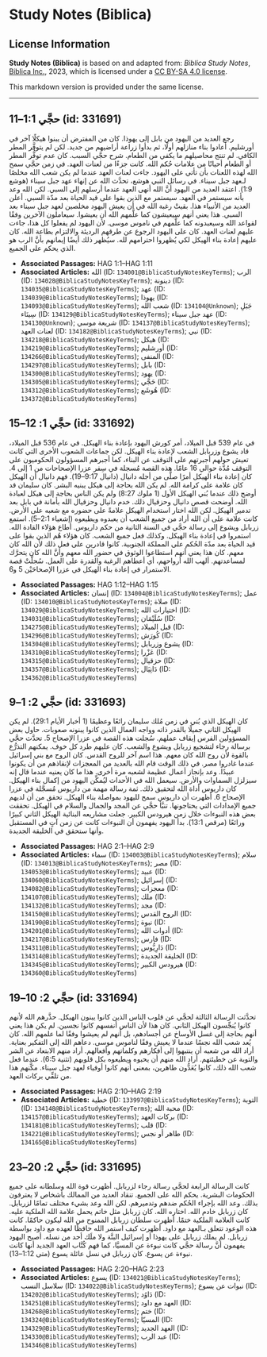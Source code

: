 # Study Notes (Biblica)

## License Information

**Study Notes (Biblica)** is based on and adapted from: _Biblica Study Notes_, [Biblica Inc.](https://www.biblica.com/), 2023, which is licensed under a [CC BY-SA 4.0 license](https://creativecommons.org/licenses/by-sa/4.0/legalcode.en).

This markdown version is provided under the same license.



--------------------------------

## حجَّي 1:1–11 (id: 331691)

رجع العديد من اليهود من بابل إلى يهوذا. كان من المفترض أن يبنوا هيكلًا آخر في أورشليم. أعادوا بناء منازلهم أولًا، ثم بدأوا زراعة أراضيهم من جديد. لكن لم يتوفَّر المطر الكافي. لم تنتج محاصيلهم ما يكفي من الطعام. شرح حجَّي السبب. كان عدم توفُّر المطر أو الطعام أحيانًا من علامات حُكم الله. كانت جزءًا من لعنات العهد. في زمن حجَّي سمح الله لهذه اللعنات بأن تأتي على اليهود. جاءت لعنات العهد عندما لم يكن شعب الله مخلصًا لـعهد جبل سيناء. في رسائل النبي هوشع، تحدَّث الله عن إنهاء عهد جبل سيناء (هوشع 1:9\). اعتقد العديد من اليهود أنَّ الله أنهى العهد عندما أرسلهم إلى السبي. لكن الله وعد بأنه سيستمر في العهد. سيستمر مع الذين بقوا على قيد الحياة بعد مدّة السبي. أعلن العديد من الأنبياء هذا. بقيتْ رغبة الله في أن يعيش اليهود مخلصين لعهد جبل سيناء بعد السبي. هذا يعني أنهم سيعيشون كما علَّمهم الله أن يعيشوا. سيعاملون الآخرين وفقًا لقواعد الله وسيعبدونه كما علَّمهم في ناموس موسى. لأن اليهود لم يفعلوا كل هذا، جاءت عليهم لعنات العهد. كان على اليهود الرجوع عن طرقهم الرديئة والالتزام بطاعة الله. كان عليهم إعادة بناء الهيكل لكي يُظهروا احترامهم لله. سيُظهر ذلك أيضًا إيمانهم بأنَّ الرب هو الذي يحكم على الجميع.

* **Associated Passages:** HAG 1:1–HAG 1:11
* **Associated Articles:** الله (ID: `134001@BiblicaStudyNotesKeyTerms`); الرب (ID: `134028@BiblicaStudyNotesKeyTerms`); دينونة (ID: `134035@BiblicaStudyNotesKeyTerms`); عهد (ID: `134039@BiblicaStudyNotesKeyTerms`); يهوذا (ID: `134093@BiblicaStudyNotesKeyTerms`); شعب الله (ID: `134104@Unknown`); جَبَلِ سِينَاء (ID: `134129@BiblicaStudyNotesKeyTerms`); عهد جبل سيناء (ID: `134130@Unknown`); شريعة موسي (ID: `134137@BiblicaStudyNotesKeyTerms`); لعنات العهد (ID: `134182@BiblicaStudyNotesKeyTerms`); نبي (ID: `134218@BiblicaStudyNotesKeyTerms`); هيكل (ID: `134219@BiblicaStudyNotesKeyTerms`); أورشليم (ID: `134266@BiblicaStudyNotesKeyTerms`); المنفى (ID: `134297@BiblicaStudyNotesKeyTerms`); بابل (ID: `134300@BiblicaStudyNotesKeyTerms`); يهود (ID: `134305@BiblicaStudyNotesKeyTerms`); حَجَّي (ID: `134312@BiblicaStudyNotesKeyTerms`); هُوشَع (ID: `134372@BiblicaStudyNotesKeyTerms`)

## حجَّي 1: 12–15 (id: 331692)

في عام 539 قبل الميلاد، أمر كورش اليهود بإعادة بناء الهيكل. في عام 536 قبل الميلاد، قاد يشوع وزربابل الشعب لإعادة بناء الهيكل. لكن جماعات الشعوب الأخرى التي كانت تعيش حولهم أجبرتهم على التوقف عن البناء، كما أجبرهم المسؤولون الحكوميون على التوقف مُدَّة حوالي 16 عامًا. هذه القصة مُسجلة في سِفر عزرا الإصحاحات من 1 إلى 4\. كان إعادة بناء الهيكل أمرًا صلَّى من أجله دانيال (دانيال 9:17–19\). فهم دانيال أن الهيكل كان علامة على كرامة الله. لم يكن الله بحاجة إلى هيكل يبنيه البشر. كان سليمان قد أوضح ذلك عندما بُني الهيكل الأول (1 ملوك 8:27\) ولم يكن الناس بحاجة إلى هيكل لعبادة الله. أوضحت قصص دانيال وحزقيال ذلك. خدم دانيال وحزقيال الله بأمانة في بابل بعد تدمير الهيكل. لكن الله اختار استخدام الهيكل علامةً على حضوره مع شعبه على الأرض. كانت علامة على أن الله أراد من جميع الشعب أن يعبدوه ويطيعوه (إشعياء 2:1–5\). استمع زربابل ويشوع إلى رسالة حجَّي في السنة الثانية من حكم داريوس. أطاع هؤلاء القادة الله. استمروا في إعادة بناء الهيكل. وكذلك فعل جميع الشعب. كان هؤلاء هُم الذين بقوا على قيد الحياة بعد مدّة الحُكم على المملكة الجنوبية. كانوا قادرين على فعل ذلك لأن الله كان معهم. كان هذا يعني أنهم استطاعوا الوثوق في حضور الله معهم وأنَّ الله كان يتحرَّك لمساعدتهم. ألهب الله أرواحهم، أي أعطاهم الرغبة والقدرة على العمل. سُجلَّتْ قصة الاستمرار في إعادة بناء الهيكل في عزرا الإصحاحَيْن 5 و6\.

* **Associated Passages:** HAG 1:12–HAG 1:15
* **Associated Articles:** إنسان (ID: `134004@BiblicaStudyNotesKeyTerms`); عمل (ID: `134010@BiblicaStudyNotesKeyTerms`); صلاة (ID: `134029@BiblicaStudyNotesKeyTerms`); اختيارات الله (ID: `134031@BiblicaStudyNotesKeyTerms`); سُلَيْمَان (ID: `134275@BiblicaStudyNotesKeyTerms`); قبل الميلاد (ID: `134296@BiblicaStudyNotesKeyTerms`); كُورَش (ID: `134304@BiblicaStudyNotesKeyTerms`); يشوع وزربابل (ID: `134310@BiblicaStudyNotesKeyTerms`); عَزْرا (ID: `134315@BiblicaStudyNotesKeyTerms`); حزقيال (ID: `134357@BiblicaStudyNotesKeyTerms`); دَانِيَال (ID: `134362@BiblicaStudyNotesKeyTerms`)

## حجَّي 2: 1–9 (id: 331693)

كان الهيكل الذي بُني في زمن مُلك سليمان رائعًا وعظيمًا (1 أخبار الأيام 29:1\). لم يكن الهيكل الثاني جميلًا بالقدر ذاته وواجه العمال الذين كانوا يبنونه صعوبات. حاول بعض المسؤولين الفرس إيقاف عملهم. سُجلت هذه القصة في عزرا الإصحاح 5\. تحدَّث حجَّي برسالة رجاء لتشجيع زربابل ويشوع والشعب. كان عليهم طرد كل خوف. يمكنهم التذرُّع بالقوة لأن روح الله كان معهم. هذا اسم آخر للروح القدس. كان الروح مع بني إسرائيل عندما غادروا مصر. في ذلك الوقت قام الله بالعديد من المعجزات لإنقاذهم من أن يكونوا عبيدًا. وعد بإنجاز أعمال عظيمة لشعبه مرة أخرى. هذا ما كان يعنيه عندما قال إنه سيزلزل السماوات والأرض. سيعمل الله في الأحداث ليُمكِّن اليهود من إكمال بناء الهيكل. كان داريوس أداة الله لتحقيق ذلك. ثمة رسالة مهمة من داريوس مُسجَّلة في عزرا الإصحاح 6\. أظهرت أن داريوس سمح لليهود بمواصلة بناء الهيكل. تحقق من أن لديهم جميع الإمدادات التي يحتاجونها. تنبَّأ حجَّي عن المجد والجمال والسلام في الهيكل. تحققت بعض هذه النبوءات خلال زمن هيرودس الكبير. جعلت مشاريعه البنائية الهيكل الثاني كبيرًا ورائعًا (مرقص 13:1\). بدأ اليهود يفهمون أن النبوءات كانت عن زمن آتٍ في المستقبل وأنها ستحقق في الخليقة الجديدة.

* **Associated Passages:** HAG 2:1–HAG 2:9
* **Associated Articles:** سماء (ID: `134003@BiblicaStudyNotesKeyTerms`); سلام (ID: `134013@BiblicaStudyNotesKeyTerms`); مصر (ID: `134053@BiblicaStudyNotesKeyTerms`); عبيد (ID: `134060@BiblicaStudyNotesKeyTerms`); إسرائيل (ID: `134082@BiblicaStudyNotesKeyTerms`); معجزات (ID: `134107@BiblicaStudyNotesKeyTerms`); ملك (ID: `134132@BiblicaStudyNotesKeyTerms`); مجد (ID: `134150@BiblicaStudyNotesKeyTerms`); الروح القدس (ID: `134190@BiblicaStudyNotesKeyTerms`); نبوة (ID: `134201@BiblicaStudyNotesKeyTerms`); أدوات الله (ID: `134217@BiblicaStudyNotesKeyTerms`); فارس (ID: `134311@BiblicaStudyNotesKeyTerms`); دَارِيُّوس (ID: `134314@BiblicaStudyNotesKeyTerms`); الخليقة الجديدة (ID: `134345@BiblicaStudyNotesKeyTerms`); هيرودس الكبير (ID: `134360@BiblicaStudyNotesKeyTerms`)

## حجَّي 2: 10–19 (id: 331694)

تحدَّثت الرسالة الثالثة لحجَّي عن قلوب الناس الذين كانوا يبنون الهيكل. حذَّرهم الله لأنهم كانوا يُنجِّسون الهيكل الثاني. كان هذا لأن الناس أنفسهم كانوا نجسين. لم يكن هذا يعني أنهم بحاجة إلى غسل الأوساخ عن أجسادهم، بل أنهم لم يعيشوا وفقًا لما علمهم الله. كان يُعد شعب الله نجسًا عندما لا يعيش وفقًا لناموس موسى. دعاهم الله إلى التفكير بعناية. أراد الله من شعبه أن ينتبهوا إلى أفكارهم وكلماتهم وأفعالهم. أراد منهم الابتعاد عن الشر والتوبة عن خطيئتهم. أراد الله منهم أن يحبوه ويطيعوه بكل قلوبهم (تثنية 6:5\). عندما فعل شعب الله ذلك، كانوا يُعَدُّون طاهرين، بمعنى أنهم كانوا أوفياء لعهد جبل سيناء. مكَّنهم هذا من تلقِّي بركات العهد.

* **Associated Passages:** HAG 2:10–HAG 2:19
* **Associated Articles:** خطية (ID: `133997@BiblicaStudyNotesKeyTerms`); التوبة (ID: `134148@BiblicaStudyNotesKeyTerms`); محبة الله (ID: `134157@BiblicaStudyNotesKeyTerms`); بركات العهد (ID: `134181@BiblicaStudyNotesKeyTerms`); قلب (ID: `134221@BiblicaStudyNotesKeyTerms`); طاهر أو نجس (ID: `134165@BiblicaStudyNotesKeyTerms`)

## حجَّي 2: 20–23 (id: 331695)

كانت الرسالة الرابعة لحجَّي رسالة رجاء لزربابل. أظهرت قوة الله وسلطانه على جميع الحكومات البشرية. يحكم الله على الجميع. تنقاد العديد من الممالك بأشخاص لا يعترفون بذلك. وعد الله بإجراء الحُكم ضدهم وتدميرهم. لكن الله وعد بشيء مختلف تمامًا لزربابل. كان زربابل خادم الله. اختاره الله. كان زربابل مثل خاتم يحمل علامة الله الملكية عليه. كانت العلامة الملكية ختمًا. أظهرت سلطان زربابل الممنوح من الله ليكون حاكمًا. كانت هذه الوعود تتعلق بـالعهد مع داود. أظهرت كيف استمر الله حافظًا لعهده مع داود بواسطة زربابل. لم يملك زربابل على يهوذا أو إسرائيل البتَّة ولا ملَك أحد من نسله. أصبح اليهود يفهمون أنَّ رسالة حجَّي كانت نبوءة عن المسيَّا، كما فهم كُتَّاب العهد الجديد أنها كانت نبوءة عن يسوع. كان زربابل في نسل عائلة يسوع (متى 1:12–13\).

* **Associated Passages:** HAG 2:20–HAG 2:23
* **Associated Articles:** يسوع (ID: `134021@BiblicaStudyNotesKeyTerms`); سلاسل النسب (ID: `134022@BiblicaStudyNotesKeyTerms`); نبوات عن يسوع (ID: `134202@BiblicaStudyNotesKeyTerms`); دَاوُد (ID: `134251@BiblicaStudyNotesKeyTerms`); العهد مع داود (ID: `134268@BiblicaStudyNotesKeyTerms`); ختم (ID: `134324@BiblicaStudyNotesKeyTerms`); المسيّا (ID: `134329@BiblicaStudyNotesKeyTerms`); العهد الجديد (ID: `134330@BiblicaStudyNotesKeyTerms`); عبد الرب (ID: `134346@BiblicaStudyNotesKeyTerms`)

